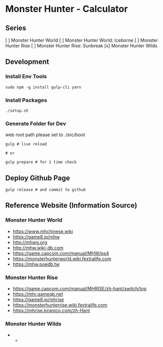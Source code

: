 # Monster Hunter - Calculator

## Series

[ ] Monster Hunter World
[ ] Monster Hunter World: Iceborne
[ ] Monster Hunter Rise
[ ] Monster Hunter Rise: Sunbreak
[x] Monster Hunter Wilds

## Development

### Install Env Tools

~~~
sudo npm -g install gulp-cli yarn
~~~

### Install Packages

~~~
./setup.sh
~~~

### Generate Folder for Dev

web root path please set to ./src/boot

~~~
gulp # live reload

# or

gulp prepare # for 1 time check
~~~

## Deploy Github Page

~~~
gulp release # and commit to github
~~~

## Reference Website (Information Source)

### Monster Hunter World

* https://www.mhchinese.wiki
* https://game8.jp/mhw
* http://mhwg.org
* http://mhw.wiki-db.com
* https://game.capcom.com/manual/MHW/ps4
* https://monsterhunterworld.wiki.fextralife.com
* https://mhw.poedb.tw

### Monster Hunter Rise

* https://game.capcom.com/manual/MHRISE/zh-hant/switch/top
* https://mhr.gameqb.net
* https://game8.jp/mhrise
* https://monsterhunterrise.wiki.fextralife.com
* https://mhrise.kiranico.com/zh-Hant

### Monster Hunter Wilds

* -
